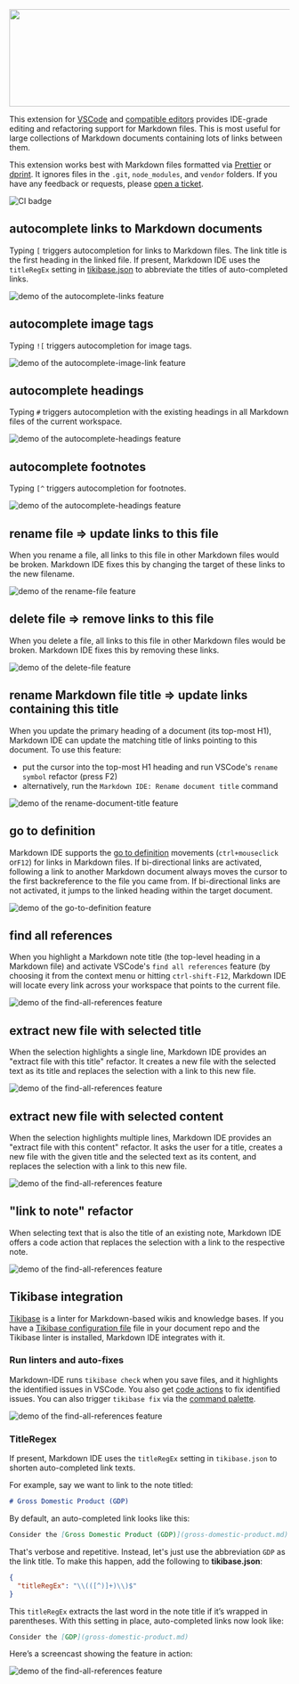 <center>
<img src="documentation/logo_800.png" width="800" height="175">
</center>

This extension for [VSCode](https://code.visualstudio.com) and
[compatible editors](https://open-vsx.org) provides IDE-grade editing and
refactoring support for Markdown files. This is most useful for large
collections of Markdown documents containing lots of links between them.

This extension works best with Markdown files formatted via
[Prettier](https://prettier.io) or [dprint](https://dprint.dev). It ignores
files in the `.git`, `node_modules`, and `vendor` folders. If you have any
feedback or requests, please
[open a ticket](https://github.com/kevgo/vscode-markdown-ide/issues).

![CI badge](https://github.com/kevgo/vscode-markdown-ide/actions/workflows/main.yml/badge.svg)

## autocomplete links to Markdown documents

Typing `[` triggers autocompletion for links to Markdown files. The link title
is the first heading in the linked file. If present, Markdown IDE uses the
`titleRegEx` setting in [tikibase.json](https://github.com/kevgo/tikibase) to
abbreviate the titles of auto-completed links.

<picture>
  <source media="(prefers-color-scheme: light)" srcset="https://raw.githubusercontent.com/kevgo/vscode-markdown-ide/main/documentation/autocomplete-link-light.gif">
  <source media="(prefers-color-scheme: dark)" srcset="https://raw.githubusercontent.com/kevgo/vscode-markdown-ide/main/documentation/autocomplete-link-dark.gif">
  <img alt="demo of the autocomplete-links feature" src="https://raw.githubusercontent.com/kevgo/vscode-markdown-ide/main/documentation/autocomplete-link-light.gif">
</picture>

## autocomplete image tags

Typing `![` triggers autocompletion for image tags.

<picture>
  <source media="(prefers-color-scheme: light)" srcset="https://raw.githubusercontent.com/kevgo/vscode-markdown-ide/main/documentation/autocomplete-image-link-light.gif">
  <source media="(prefers-color-scheme: dark)" srcset="https://raw.githubusercontent.com/kevgo/vscode-markdown-ide/main/documentation/autocomplete-image-link-dark.gif">
  <img alt="demo of the autocomplete-image-link feature" src="https://raw.githubusercontent.com/kevgo/vscode-markdown-ide/main/documentation/autocomplete-image-link-light.gif">
</picture>

## autocomplete headings

Typing `#` triggers autocompletion with the existing headings in all Markdown
files of the current workspace.

<picture>
  <source media="(prefers-color-scheme: light)" srcset="https://raw.githubusercontent.com/kevgo/vscode-markdown-ide/main/documentation/autocomplete-heading-light.gif">
  <source media="(prefers-color-scheme: dark)" srcset="https://raw.githubusercontent.com/kevgo/vscode-markdown-ide/main/documentation/autocomplete-heading-dark.gif">
  <img alt="demo of the autocomplete-headings feature" src="https://raw.githubusercontent.com/kevgo/vscode-markdown-ide/main/documentation/autocomplete-heading-light.gif">
</picture>

## autocomplete footnotes

Typing `[^` triggers autocompletion for footnotes.

<picture>
  <source media="(prefers-color-scheme: light)" srcset="https://raw.githubusercontent.com/kevgo/vscode-markdown-ide/main/documentation/autocomplete-footnote-light.gif">
  <source media="(prefers-color-scheme: dark)" srcset="https://raw.githubusercontent.com/kevgo/vscode-markdown-ide/main/documentation/autocomplete-footnote-dark.gif">
  <img alt="demo of the autocomplete-headings feature" src="https://raw.githubusercontent.com/kevgo/vscode-markdown-ide/main/documentation/autocomplete-footnote-light.gif">
</picture>

## rename file ⇒ update links to this file

When you rename a file, all links to this file in other Markdown files would be
broken. Markdown IDE fixes this by changing the target of these links to the new
filename.

<picture>
  <source media="(prefers-color-scheme: light)" srcset="https://raw.githubusercontent.com/kevgo/vscode-markdown-ide/main/documentation/rename-file-light.gif">
  <source media="(prefers-color-scheme: dark)" srcset="https://raw.githubusercontent.com/kevgo/vscode-markdown-ide/main/documentation/rename-file-dark.gif">
  <img alt="demo of the rename-file feature" src="https://raw.githubusercontent.com/kevgo/vscode-markdown-ide/main/documentation/rename-file-light.gif">
</picture>

## delete file ⇒ remove links to this file

When you delete a file, all links to this file in other Markdown files would be
broken. Markdown IDE fixes this by removing these links.

<picture>
  <source media="(prefers-color-scheme: light)" srcset="https://raw.githubusercontent.com/kevgo/vscode-markdown-ide/main/documentation/delete-file-light.gif">
  <source media="(prefers-color-scheme: dark)" srcset="https://raw.githubusercontent.com/kevgo/vscode-markdown-ide/main/documentation/delete-file-dark.gif">
  <img alt="demo of the delete-file feature" src="https://raw.githubusercontent.com/kevgo/vscode-markdown-ide/main/documentation/delete-file-light.gif">
</picture>

## rename Markdown file title ⇒ update links containing this title

When you update the primary heading of a document (its top-most H1), Markdown
IDE can update the matching title of links pointing to this document. To use
this feature:

- put the cursor into the top-most H1 heading and run VSCode's `rename symbol`
  refactor (press F2)
- alternatively, run the `Markdown IDE: Rename document title` command

<picture>
  <source media="(prefers-color-scheme: light)" srcset="https://raw.githubusercontent.com/kevgo/vscode-markdown-ide/main/documentation/rename-document-title-light.gif">
  <source media="(prefers-color-scheme: dark)" srcset="https://raw.githubusercontent.com/kevgo/vscode-markdown-ide/main/documentation/rename-document-title-dark.gif">
  <img alt="demo of the rename-document-title feature" src="https://raw.githubusercontent.com/kevgo/vscode-markdown-ide/main/documentation/rename-document-title-light.gif">
</picture>

## go to definition

Markdown IDE supports the
[go to definition](https://code.visualstudio.com/docs/editor/editingevolved#_go-to-definition)
movements (`ctrl+mouseclick` or`F12`) for links in Markdown files. If
bi-directional links are activated, following a link to another Markdown
document always moves the cursor to the first backreference to the file you came
from. If bi-directional links are not activated, it jumps to the linked heading
within the target document.

<picture>
  <source media="(prefers-color-scheme: light)" srcset="https://raw.githubusercontent.com/kevgo/vscode-markdown-ide/main/documentation/go-to-definition-light.gif">
  <source media="(prefers-color-scheme: dark)" srcset="https://raw.githubusercontent.com/kevgo/vscode-markdown-ide/main/documentation/go-to-definition-dark.gif">
  <img alt="demo of the go-to-definition feature" src="https://raw.githubusercontent.com/kevgo/vscode-markdown-ide/main/documentation/go-to-definition-light.gif">
</picture>

## find all references

When you highlight a Markdown note title (the top-level heading in a Markdown
file) and activate VSCode's `find all references` feature (by choosing it from
the context menu or hitting `ctrl-shift-F12`, Markdown IDE will locate every
link across your workspace that points to the current file.

<picture>
  <source media="(prefers-color-scheme: light)" srcset="https://raw.githubusercontent.com/kevgo/vscode-markdown-ide/main/documentation/find-all-references-light.gif">
  <source media="(prefers-color-scheme: dark)" srcset="https://raw.githubusercontent.com/kevgo/vscode-markdown-ide/main/documentation/find-all-references-dark.gif">
  <img alt="demo of the find-all-references feature" src="https://raw.githubusercontent.com/kevgo/vscode-markdown-ide/main/documentation/find-all-references-light.gif">
</picture>

## extract new file with selected title

When the selection highlights a single line, Markdown IDE provides an "extract
file with this title" refactor. It creates a new file with the selected text as
its title and replaces the selection with a link to this new file.

<picture>
  <source media="(prefers-color-scheme: light)" srcset="https://raw.githubusercontent.com/kevgo/vscode-markdown-ide/main/documentation/extract-file-with-title-light.gif">
  <source media="(prefers-color-scheme: dark)" srcset="https://raw.githubusercontent.com/kevgo/vscode-markdown-ide/main/documentation/extract-file-with-title-dark.gif">
  <img alt="demo of the find-all-references feature" src="https://raw.githubusercontent.com/kevgo/vscode-markdown-ide/main/documentation/extract-file-with-title-light.gif">
</picture>

## extract new file with selected content

When the selection highlights multiple lines, Markdown IDE provides an "extract
file with this content" refactor. It asks the user for a title, creates a new
file with the given title and the selected text as its content, and replaces the
selection with a link to this new file.

<picture>
  <source media="(prefers-color-scheme: light)" srcset="https://raw.githubusercontent.com/kevgo/vscode-markdown-ide/main/documentation/extract-file-with-body-light.gif">
  <source media="(prefers-color-scheme: dark)" srcset="https://raw.githubusercontent.com/kevgo/vscode-markdown-ide/main/documentation/extract-file-with-body-dark.gif">
  <img alt="demo of the find-all-references feature" src="https://raw.githubusercontent.com/kevgo/vscode-markdown-ide/main/documentation/extract-file-with-body-light.gif">
</picture>

## "link to note" refactor

When selecting text that is also the title of an existing note, Markdown IDE
offers a code action that replaces the selection with a link to the respective
note.

<picture>
  <source media="(prefers-color-scheme: light)" srcset="https://raw.githubusercontent.com/kevgo/vscode-markdown-ide/main/documentation/link-to-note-light.gif">
  <source media="(prefers-color-scheme: dark)" srcset="https://raw.githubusercontent.com/kevgo/vscode-markdown-ide/main/documentation/link-to-note-dark.gif">
  <img alt="demo of the find-all-references feature" src="https://raw.githubusercontent.com/kevgo/vscode-markdown-ide/main/documentation/link-to-note-light.gif">
</picture>

## Tikibase integration

[Tikibase](https://github.com/kevgo/tikibase) is a linter for Markdown-based
wikis and knowledge bases. If you have a
[Tikibase configuration file](https://github.com/kevgo/tikibase?tab=readme-ov-file#configuration)
file in your document repo and the Tikibase linter is installed, Markdown IDE
integrates with it.

### Run linters and auto-fixes

Markdown-IDE runs `tikibase check` when you save files, and it highlights the
identified issues in VSCode. You also get
[code actions](https://code.visualstudio.com/docs/editor/refactoring) to fix
identified issues. You can also trigger `tikibase fix` via the
[command palette](https://code.visualstudio.com/docs/getstarted/userinterface#_command-palette).

<picture>
  <source media="(prefers-color-scheme: light)" srcset="https://raw.githubusercontent.com/kevgo/vscode-markdown-ide/main/documentation/tikibase-fix-light.gif">
  <source media="(prefers-color-scheme: dark)" srcset="https://raw.githubusercontent.com/kevgo/vscode-markdown-ide/main/documentation/tikibase-fix-dark.gif">
  <img alt="demo of the find-all-references feature" src="https://raw.githubusercontent.com/kevgo/vscode-markdown-ide/main/documentation/tikibase-fix-light.gif">
</picture>

### TitleRegex

If present, Markdown IDE uses the `titleRegEx` setting in `tikibase.json` to
shorten auto-completed link texts.

For example, say we want to link to the note titled:

```md
# Gross Domestic Product (GDP)
```

By default, an auto-completed link looks like this:

```md
Consider the [Gross Domestic Product (GDP)](gross-domestic-product.md)
```

That's verbose and repetitive. Instead, let's just use the abbreviation `GDP` as
the link title. To make this happen, add the following to **tikibase.json**:

```json
{
  "titleRegEx": "\\(([^)]+)\\)$"
}
```

This `titleRegEx` extracts the last word in the note title if it’s wrapped in
parentheses. With this setting in place, auto-completed links now look like:

```md
Consider the [GDP](gross-domestic-product.md)
```

Here’s a screencast showing the feature in action:

<picture>
  <source media="(prefers-color-scheme: light)" srcset="https://raw.githubusercontent.com/kevgo/vscode-markdown-ide/main/documentation/tikibase-fix-light.gif">
  <source media="(prefers-color-scheme: dark)" srcset="https://raw.githubusercontent.com/kevgo/vscode-markdown-ide/main/documentation/tikibase-fix-dark.gif">
  <img alt="demo of the find-all-references feature" src="https://raw.githubusercontent.com/kevgo/vscode-markdown-ide/main/documentation/tikibase-fix-light.gif">
</picture>
